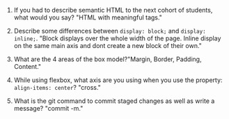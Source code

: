 1. If you had to describe semantic HTML to the next cohort of students, what would you say? "HTML with meaningful tags."

2. Describe some differences between ```display: block;``` and ```display: inline;```. "Block displays over the whole width of the page. Inline display on the same main axis and dont create a new block of their own."

3. What are the 4 areas of the box model?"Margin, Border, Padding, Content."

4. While using flexbox, what axis are you using when you use the property: ```align-items: center```? "cross."

5. What is the git command to commit staged changes as well as write a message?  "commit -m."